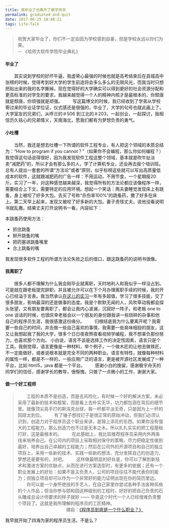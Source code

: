 ```yaml
---
title: 我毕业了也离开了极宇舟天
permalink: graduated-and-quit
date: 2017-06-25 18:48:21
tags: Life-Talk
---
```


> 祝贺大家毕业了，你们不一定会因为学校感到自豪，但是学校永远以你们为荣。　　　　　　　　                      　
> 　　　　　　　　　　　　　　　　　 　　　　　　　　　　　　　　　-- 《哈师大软件学院毕业典礼》

<!-- more -->
#### 毕业了
　　其实说到学校的好坏牛逼，我虚荣心最强的时候也就是高考结束后在县城高中张榜的时候，觉得考到好大学的学生前途将会多么多么的无限风光，而我当时只想把贴出来的我的名字撕掉。现在觉得好的大学确实可以得到更好的社会资源分配和更高标准的对学生的要求，我越来越觉得一个人的精神内核才是最根本的，你颓唐就是颓唐，你顽强就是顽强。
　　写这篇博文的时候，我已经收到了学弟从学校寄过来的毕业证学位证，仪式感还是很强的，毕业了，大学的句号也就此画上了。大学室友的兄弟们，从呼兰的＃506 到江北的＃203，一起创业，一起探讨，我相信历久铭心的兄弟情义，天南海北，愿我们都有为梦想负责的勇气。
#### 小吐槽
　　当然，我还是想去吐槽一下所谓的软件工程专业，有人把这个领域的本质总结为：“How to program if you cannot？”（如果你不会编程，那么你如何编程？）我觉得这句话说得很好，因为我发现软件工程这整个领域，基本就是吹牛扯淡卖“减肥药”的，所以才会有那么多的人，学了计算机专业，还会再去报个培训班。总有人提出一套套的所谓“方法论”或者“原则，似乎标榜这些就可以写出高质量低成本的软件，这就跟减肥药的广告一样：不用运动，不用节食，一个星期瘦20斤。实习了一年，对这种感觉越来越深，我觉得所有的方法论都应该像程序一样，需要结合上下文，需要特定的应用环境。想起一个笑话：两夫妻睡觉发现床上有跳蚤，身上被咬了好多大包。去买了号称“杀伤率100%”的跳蚤药，撒了好多在床上。第二天早上起来，发现又被咬了好多新的大包。妻子责怪丈夫，说他没看说明书就乱撒。结果丈夫打开说明书一看，内容如下：

本跳蚤药使用方法：
- 抓住跳蚤
- 掰开跳蚤的嘴
- 把药塞进跳蚤嘴里
- 合上跳蚤的嘴

我发现很多软件工程的所谓方法论失败之后的借口，跟这跳蚤药的说明书很像。
#### 我离职了
　　很多人都不理解为什么我会刚毕业就离职，天时地利人和我似乎一样没占到。可是就在跟老板提完辞职，并且被允许可以在下个月办理离职手续的时候，我的开心已经溢于言表。我当然承认[在这儿的实习](http://imbotao.top/2017/03/08/safe-and-sound/)一年有多超值，学习了很多技能，交了很多朋友，影响最深的还是做事的态度。我是个默默无闻的人，风吹草动我都会探头张望，又有朋友要离职了，都会让我内心波澜，沉寂好一阵子，和老板 one to one 谈话的时候，也很庆幸老板会以一个朋友的身份跟我讲一些琐碎的杂事和他自己的程序员生涯，我很感激这份缘分。
　　归根结底我为什么要离开呢？我需要一些自己的时间，并去做一些自己喜欢的事情，我需要一些臭味相投的朋友，这又让我想起我了我的大学，很多个日日夜夜熬夜看视频学编程，我不想辜负那份努力，也喜欢那个方向。 小白说，语言不该是选择工作的决定性因素，语言只是个工具。我倒觉得，语言更像是一种材料，举个例子，一个做木匠的让他去做铁匠，不一定能做好，或者说根本就是完全不同的两种职业。语言有特性，就像每种材料的属性一样，都是不一样的，一些应用广泛的语言，更是被开源社区发展成了一种平台，比如 html5，java 都是一个平台。
　　感谢小白的挽留，感谢极宇舟天的同学们的信任，感谢学长的教导，很惭愧，只做了一点微小的工作，谢谢大家。
#### 做一个好工程师
>　　工程的本质不是创造，而是去风险化，有时候一个好的解决方案，未必采用了最新的技术和框架，而是看上去朴实无华，功力都包涵在背后的细节里。就像顶尖高手打的斯洛克台球，每一杆都平淡无奇，只是因为上一杆的回球太到位。
>　　有了锤子想找钉子是很正常的原始冲动，但我们必须认识到，创造力对于程序员这个职业来讲，是锦上添花的东西。如果你没有强大的工程能力，那么创造力也不过是无本之木。所以扎扎实实的把工程基础打好，这是最根本的。
>　　在此基础上，我比较推荐程序员采用内外两条线来培养自己。在公司内的项目上采取相对保守的策略，尽力把稳定性做到最好，培养出自己卓越的工程能力；然后在公司外的开源项目和自己的独立项目上，采用一些新的技术、实践一些新的想法、充分发挥自己的创造力，梦想还是要有的，对吧。
>　　这样做最明显的好处是，你可以了解到新技术和激进方案的优缺点，从而在进行方案选型时，有更多的依据；还有一个职业发展上的好处：如果不是主负责人，公司的项目往往不能代表你的能力；但独立项目却可以作为一个非常好的能力证明出现在你的简历里边。
>　　你可以是一个身怀绝技的手艺人，在自己家里你尝试各种手法各种风格的个人作品；但当你参与颐和园这种级别的工程时，好好的把自己负责的石头雕成总设计师要求的样子就好 —— 毕竟这个时代一个人已经很难负责整个项目了。这就是我所理解的程序员的工匠精神。
　　　　　　　　　　　摘自：[《程序员到底是一个什么职业？》](https://mp.weixin.qq.com/s?__biz=MzI5OTI5Njg2Mg==&mid=2247483667&idx=1&sn=d6e5953c7a7835148e3822b919b82416#rd)

我早就开始了四海为家的程序员生活，不是么？

